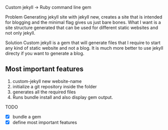 Custom jekyll -> Ruby command line gem

Problem
Generating jekyll site with jekyll new, creates a site that is intended for blogging and the minimal flag gives us just bare bones. What I want is a site structure generated that can be used for different static websites and not only jekyll.

Solution
Custom jekyll is a gem that will generate files that I require to start any kind of static website and not a blog. It is much more better to use jekyll directy if you want to generate a blog.

## Most important features
1. custom-jekyll new website-name
2. initialize a git repository inside the folder
3. generates all the required files
4. Runs bundle install and also display gem output. 


TODO
- [x] bundle a gem
- [x] define most important features
